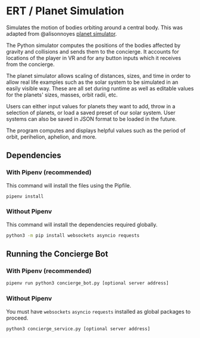 # ERT / Planet Simulation
Simulates the motion of bodies orbiting around a central body. This was adapted from @alisonnoyes [planet simulator](https://github.com/alisonnoyes/ERT.PlanetSimulator).

The Python simulator computes the positions of the bodies affected by gravity and collisions and sends them to the concierge. It accounts for locations of the player in VR and for any button inputs which it receives from the concierge.

The planet simulator allows scaling of distances, sizes, and time in order to allow real life examples such as the solar system to be simulated in an easily visible way. These are all set during runtime as well as editable values for the planets' sizes, masses, orbit radii, etc.

Users can either input values for planets they want to add, throw in a selection of planets, or load a saved preset of our solar system. User systems can also be saved in JSON format to be loaded in the future.

The program computes and displays helpful values such as the period of orbit, perihelion, aphelion, and more.

## Dependencies
### With Pipenv (recommended)
This command will install the files using the Pipfile.
```bash
pipenv install
```
### Without Pipenv
This command will install the dependencies required globally.
```bash
python3 -m pip install websockets asyncio requests
```

## Running the Concierge Bot
### With Pipenv (recommended)
```bash
pipenv run python3 concierge_bot.py [optional server address]
```
### Without Pipenv
You must have `websockets` `asyncio` `requests` installed as global packages to proceed.
```bash
python3 concierge_service.py [optional server address]
```
